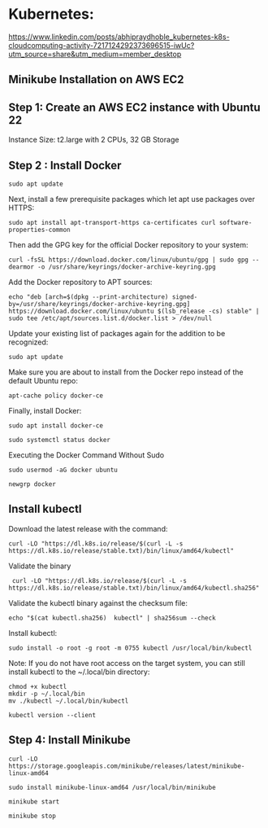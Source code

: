 # Kubernetes:
https://www.linkedin.com/posts/abhipraydhoble_kubernetes-k8s-cloudcomputing-activity-7217124292373696515-iwUc?utm_source=share&utm_medium=member_desktop

## Minikube Installation on AWS EC2

## Step 1: Create an AWS EC2 instance with Ubuntu 22
Instance Size: t2.large with 2 CPUs, 32 GB Storage

## Step 2 : Install Docker
````
sudo apt update
````
Next, install a few prerequisite packages which let apt use packages over HTTPS:
````
sudo apt install apt-transport-https ca-certificates curl software-properties-common
````
Then add the GPG key for the official Docker repository to your system:
````
curl -fsSL https://download.docker.com/linux/ubuntu/gpg | sudo gpg --dearmor -o /usr/share/keyrings/docker-archive-keyring.gpg
````
Add the Docker repository to APT sources:
````
echo "deb [arch=$(dpkg --print-architecture) signed-by=/usr/share/keyrings/docker-archive-keyring.gpg] https://download.docker.com/linux/ubuntu $(lsb_release -cs) stable" | sudo tee /etc/apt/sources.list.d/docker.list > /dev/null
````
Update your existing list of packages again for the addition to be recognized:
````
sudo apt update
````
Make sure you are about to install from the Docker repo instead of the default Ubuntu repo:
````
apt-cache policy docker-ce
````
Finally, install Docker:
````
sudo apt install docker-ce
````
````
sudo systemctl status docker
````
Executing the Docker Command Without Sudo
````
sudo usermod -aG docker ubuntu
````
````
newgrp docker
````
## Install kubectl
Download the latest release with the command:
````
curl -LO "https://dl.k8s.io/release/$(curl -L -s https://dl.k8s.io/release/stable.txt)/bin/linux/amd64/kubectl"
````
Validate the binary 
````
 curl -LO "https://dl.k8s.io/release/$(curl -L -s https://dl.k8s.io/release/stable.txt)/bin/linux/amd64/kubectl.sha256"
````
Validate the kubectl binary against the checksum file:
````
echo "$(cat kubectl.sha256)  kubectl" | sha256sum --check
````
Install kubectl:
````
sudo install -o root -g root -m 0755 kubectl /usr/local/bin/kubectl
````
Note:
If you do not have root access on the target system, you can still install kubectl to the ~/.local/bin directory:
````
chmod +x kubectl
mkdir -p ~/.local/bin
mv ./kubectl ~/.local/bin/kubectl
````
````
kubectl version --client
````
## Step 4: Install Minikube
````
curl -LO https://storage.googleapis.com/minikube/releases/latest/minikube-linux-amd64
````
````
sudo install minikube-linux-amd64 /usr/local/bin/minikube
````
````
minikube start
````
````
minikube stop
````

